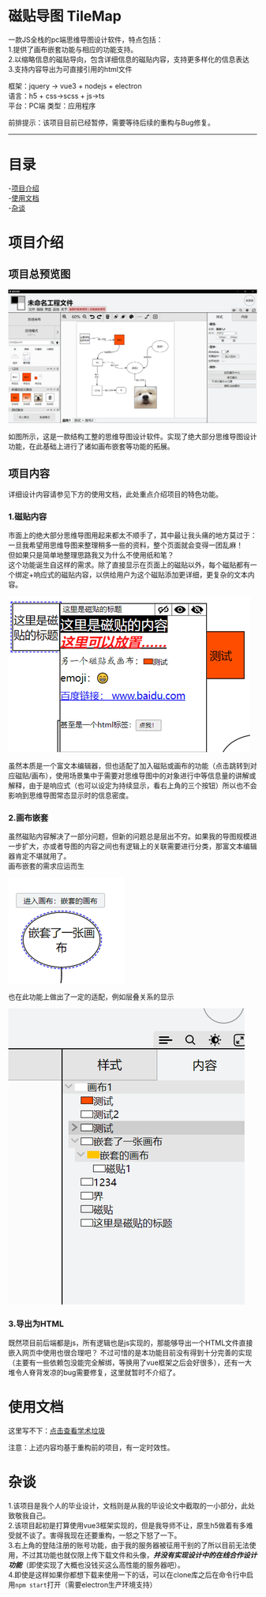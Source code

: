 # 磁贴导图 TileMap

一款JS全栈的pc端思维导图设计软件，特点包括：  
	1.提供了画布嵌套功能与相应的功能支持。  
	2.以缩略信息的磁贴导向，包含详细信息的磁贴内容，支持更多样化的信息表达  
	3.支持内容导出为可直接引用的html文件

框架：jquery → vue3 + nodejs + electron   
语言：h5 + css→scss + js→ts  
平台：PC端
类型：应用程序

前排提示：该项目目前已经暂停，需要等待后续的重构与Bug修复。

---

# 目录

-[项目介绍](#项目介绍)  
-[使用文档](#使用文档)  
-[杂谈](#杂谈)

# 项目介绍

## 项目总预览图

![总预览图](文档/项目一览/总预览图.png)

如图所示，这是一款结构工整的思维导图设计软件。实现了绝大部分思维导图设计功能，在此基础上进行了诸如画布嵌套等功能的拓展。

## 项目内容

详细设计内容请参见下方的使用文档，此处重点介绍项目的特色功能。

### 1.磁贴内容

市面上的绝大部分思维导图用起来都太不顺手了，其中最让我头痛的地方莫过于：一旦我希望用思维导图来整理稍多一些的资料，整个页面就会变得一团乱麻！  
但如果只是简单地整理思路我又为什么不使用纸和笔？  
这个功能诞生自这样的需求。除了直接显示在页面上的磁贴以外，每个磁贴都有一个绑定+响应式的磁贴内容，以供给用户为这个磁贴添加更详细，更复杂的文本内容。

![磁贴内容](文档/项目一览/磁贴内容.PNG)

虽然本质是一个富文本编辑器，但也适配了加入磁贴或画布的功能（点击跳转到对应磁贴/画布），使用场景集中于需要对思维导图中的对象进行中等信息量的讲解或解释，由于是响应式（也可以设定为持续显示，看右上角的三个按钮）所以也不会影响到思维导图常态显示时的信息密度。

### 2.画布嵌套

虽然磁贴内容解决了一部分问题，但新的问题总是层出不穷。如果我的导图规模进一步扩大，亦或者导图的内容之间也有逻辑上的关联需要进行分类，那富文本编辑器肯定不堪就用了。  
画布嵌套的需求应运而生

![嵌套画布](文档/项目一览/嵌套画布.PNG)

也在此功能上做出了一定的适配，例如层叠关系的显示

![层叠关系](文档/项目一览/层叠关系.PNG)

### 3.导出为HTML

既然项目前后端都是js，所有逻辑也是js实现的，那能够导出一个HTML文件直接嵌入网页中使用也很合理吧？
不过可惜的是本功能目前没有得到十分完善的实现（主要有一些依赖包没能完全解绑，等换用了vue框架之后会好很多），还有一大堆令人脊背发凉的bug需要修复，这里就暂时不介绍了。

# 使用文档

这里写不下：[点击查看学术垃圾](文档/详细设计)

注意：上述内容均基于重构前的项目，有一定时效性。

# 杂谈

1.该项目是我个人的毕业设计，文档则是从我的毕设论文中截取的一小部分，此处致敬我自己。  
2.该项目起初是打算使用vue3框架实现的，但是我导师不让，原生h5做着有多难受就不谈了。害得我现在还要重构，一怒之下怒了一下。  
3.右上角的登陆注册的账号功能，由于我的服务器被征用干别的了所以目前无法使用，不过其功能也就仅限上传下载文件和头像，***并没有实现设计中的在线合作设计功能***（即使实现了大概也没钱买这么高性能的服务器吧）。  
4.即使是这样如果你都想下载来使用一下的话，可以在clone库之后在命令行中启用`npm start`打开（需要electron生产环境支持）
